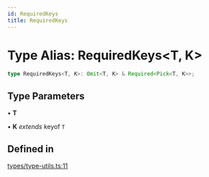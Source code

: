 ```yaml
---
id: RequiredKeys
title: RequiredKeys
---
```


# Type Alias: RequiredKeys\<T, K\>

```ts
type RequiredKeys<T, K>: Omit<T, K> & Required<Pick<T, K>>;
```

## Type Parameters

• **T**

• **K** *extends* keyof `T`

## Defined in

[types/type-utils.ts:11](https://github.com/TanStack/table/blob/main/packages/table-core/src/types/type-utils.ts#L11)
